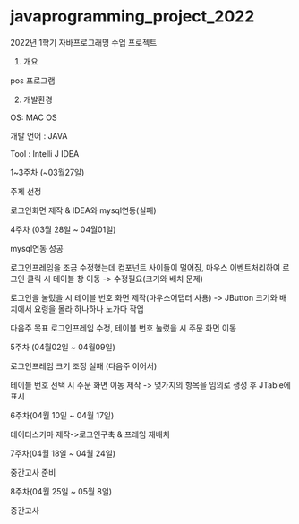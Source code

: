 
# javaprogramming_project_2022

2022년 1학기 자바프로그래밍 수업 프로젝트

1. 개요

pos 프로그램

2. 개발환경

OS: MAC OS

개발 언어 : JAVA

Tool : Intelli J IDEA


1~3주차 (~03월27일)

주제 선정

로그인화면 제작 & IDEA와 mysql연동(실패)


4주차 (03월 28일 ~ 04월01일)

mysql연동 성공

로그인프레임을 조금 수정했는데 컴포넌트 사이들이 멀어짐, 마우스 이벤트처리하여 로그인 클릭 시 테이블 창 이동 -> 수정필요(크기와 배치 문제)

로그인을 눌렀을 시 테이블 번호 화면 제작(마우스어댑터 사용) -> JButton 크기와 배치에서 요령을 몰라 하나하나 노가다 작업

다음주 목표 로그인프레임 수정, 테이블 번호 눌렀을 시 주문 화면 이동


5주차 (04월02일 ~ 04월09일)

로그인프레임 크기 조정 실패 (다음주 이어서)

테이블 번호 선택 시 주문 화면 이동 제작 -> 몇가지의 항목을 임의로 생성 후 JTable에 표시

6주차(04월 10일 ~ 04월 17일)

데이터스키마 제작->로그인구축 & 프레임 재배치

7주차(04월 18일 ~ 04월 24일)

중간고사 준비

8주차(04월 25일 ~ 05월 8일)

중간고사

